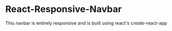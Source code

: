 # React-Responsive-Navbar
This navbar is entirely responsive and is built using react's create-react-app
